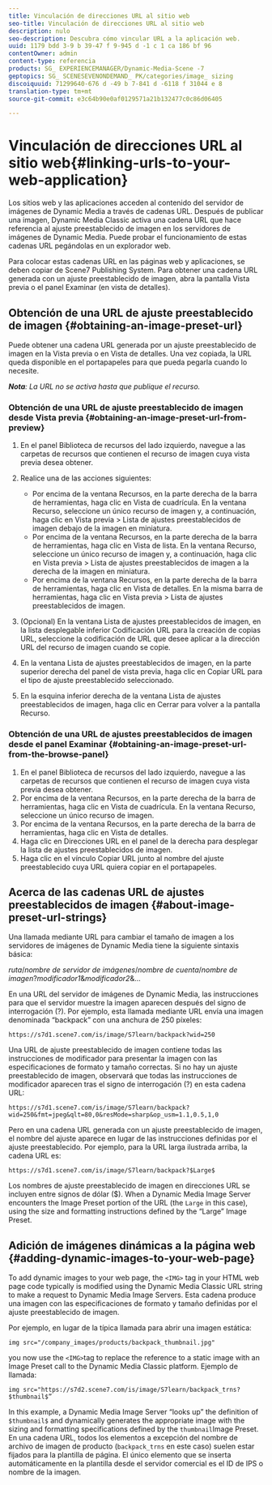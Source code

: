 ```yaml
---
title: Vinculación de direcciones URL al sitio web
seo-title: Vinculación de direcciones URL al sitio web
description: nulo
seo-description: Descubra cómo vincular URL a la aplicación web.
uuid: 1179 bdd 3-9 b 39-47 f 9-945 d -1 c 1 ca 186 bf 96
contentOwner: admin
content-type: referencia
products: SG_ EXPERIENCEMANAGER/Dynamic-Media-Scene -7
geptopics: SG_ SCENESEVENONDEMAND_ PK/categories/image_ sizing
discoiquuid: 71299640-676 d -49 b 7-841 d -6118 f 31044 e 8
translation-type: tm+mt
source-git-commit: e3c64b90e0af0129571a21b132477c0c86d06405

---
```



# Vinculación de direcciones URL al sitio web{#linking-urls-to-your-web-application}

Los sitios web y las aplicaciones acceden al contenido del servidor de imágenes de Dynamic Media a través de cadenas URL. Después de publicar una imagen, Dynamic Media Classic activa una cadena URL que hace referencia al ajuste preestablecido de imagen en los servidores de imágenes de Dynamic Media. Puede probar el funcionamiento de estas cadenas URL pegándolas en un explorador web.

Para colocar estas cadenas URL en las páginas web y aplicaciones, se deben copiar de Scene7 Publishing System. Para obtener una cadena URL generada con un ajuste preestablecido de imagen, abra la pantalla Vista previa o el panel Examinar (en vista de detalles).

## Obtención de una URL de ajuste preestablecido de imagen {#obtaining-an-image-preset-url}

Puede obtener una cadena URL generada por un ajuste preestablecido de imagen en la Vista previa o en Vista de detalles. Una vez copiada, la URL queda disponible en el portapapeles para que pueda pegarla cuando lo necesite.

***Nota**: La URL no se activa hasta que publique el recurso.*

### Obtención de una URL de ajuste preestablecido de imagen desde Vista previa {#obtaining-an-image-preset-url-from-preview}

1. En el panel Biblioteca de recursos del lado izquierdo, navegue a las carpetas de recursos que contienen el recurso de imagen cuya vista previa desea obtener.
1. Realice una de las acciones siguientes:

   * Por encima de la ventana Recursos, en la parte derecha de la barra de herramientas, haga clic en Vista de cuadrícula. En la ventana Recurso, seleccione un único recurso de imagen y, a continuación, haga clic en Vista previa &gt; Lista de ajustes preestablecidos de imagen debajo de la imagen en miniatura.
   * Por encima de la ventana Recursos, en la parte derecha de la barra de herramientas, haga clic en Vista de lista. En la ventana Recurso, seleccione un único recurso de imagen y, a continuación, haga clic en Vista previa &gt; Lista de ajustes preestablecidos de imagen a la derecha de la imagen en miniatura.
   * Por encima de la ventana Recursos, en la parte derecha de la barra de herramientas, haga clic en Vista de detalles. En la misma barra de herramientas, haga clic en Vista previa &gt; Lista de ajustes preestablecidos de imagen.

1. (Opcional) En la ventana Lista de ajustes preestablecidos de imagen, en la lista desplegable inferior Codificación URL para la creación de copias URL, seleccione la codificación de URL que desee aplicar a la dirección URL del recurso de imagen cuando se copie.
1. En la ventana Lista de ajustes preestablecidos de imagen, en la parte superior derecha del panel de vista previa, haga clic en Copiar URL para el tipo de ajuste preestablecido seleccionado.
1. En la esquina inferior derecha de la ventana Lista de ajustes preestablecidos de imagen, haga clic en Cerrar para volver a la pantalla Recurso.

### Obtención de una URL de ajustes preestablecidos de imagen desde el panel Examinar {#obtaining-an-image-preset-url-from-the-browse-panel}

1. En el panel Biblioteca de recursos del lado izquierdo, navegue a las carpetas de recursos que contienen el recurso de imagen cuya vista previa desea obtener.
1. Por encima de la ventana Recursos, en la parte derecha de la barra de herramientas, haga clic en Vista de cuadrícula. En la ventana Recurso, seleccione un único recurso de imagen.
1. Por encima de la ventana Recursos, en la parte derecha de la barra de herramientas, haga clic en Vista de detalles. 
1. Haga clic en Direcciones URL en el panel de la derecha para desplegar la lista de ajustes preestablecidos de imagen.
1. Haga clic en el vínculo Copiar URL junto al nombre del ajuste preestablecido cuya URL quiera copiar en el portapapeles.

## Acerca de las cadenas URL de ajustes preestablecidos de imagen {#about-image-preset-url-strings}

Una llamada mediante URL para cambiar el tamaño de imagen a los servidores de imágenes de Dynamic Media tiene la siguiente sintaxis básica:

*ruta*/*nombre de servidor de imágenes*/*nombre de cuenta*/*nombre de imagen*?*modificador1*&amp;*modificador2*&amp;...

En una URL del servidor de imágenes de Dynamic Media, las instrucciones para que el servidor muestre la imagen aparecen después del signo de interrogación (?). Por ejemplo, esta llamada mediante URL envía una imagen denominada “backpack” con una anchura de 250 píxeles:

```as3
https://s7d1.scene7.com/is/image/S7learn/backpack?wid=250
```

Una URL de ajuste preestablecido de imagen contiene todas las instrucciones de modificador para presentar la imagen con las especificaciones de formato y tamaño correctas. Si no hay un ajuste preestablecido de imagen, observará que todas las instrucciones de modificador aparecen tras el signo de interrogación (?) en esta cadena URL:

```as3
https://s7d1.scene7.com/is/image/S7learn/backpack?wid=250&fmt=jpeg&qlt=80,0&resMode=sharp&op_usm=1.1,0.5,1,0
```

Pero en una cadena URL generada con un ajuste preestablecido de imagen, el nombre del ajuste aparece en lugar de las instrucciones definidas por el ajuste preestablecido. Por ejemplo, para la URL larga ilustrada arriba, la cadena URL es:

```as3
https://s7d1.scene7.com/is/image/S7learn/backpack?$Large$
```

Los nombres de ajuste preestablecido de imagen en direcciones URL se incluyen entre signos de dólar ($). When a Dynamic Media Image Server encounters the Image Preset portion of the URL (the `Large` in this case), using the size and formatting instructions defined by the “Large” Image Preset.

## Adición de imágenes dinámicas a la página web {#adding-dynamic-images-to-your-web-page}

To add dynamic images to your web page, the `<IMG>` tag in your HTML web page code typically is modified using the Dynamic Media Classic URL string to make a request to Dynamic Media Image Servers. Esta cadena produce una imagen con las especificaciones de formato y tamaño definidas por el ajuste preestablecido de imagen.

Por ejemplo, en lugar de la típica llamada para abrir una imagen estática:

```as3
img src="/company_images/products/backpack_thumbnail.jpg"
```

you now use the `<IMG>`tag to replace the reference to a static image with an Image Preset call to the Dynamic Media Classic platform. Ejemplo de llamada:

```as3
img src="https://s7d2.scene7.com/is/image/S7learn/backpack_trns?$thumbnail$”
```

In this example, a Dynamic Media Image Server “looks up” the definition of `$thumbnail$` and dynamically generates the appropriate image with the sizing and formatting specifications defined by the `thumbnail`Image Preset. En una cadena URL, todos los elementos a excepción del nombre de archivo de imagen de producto (`backpack_trns` en este caso) suelen estar fijados para la plantilla de página. El único elemento que se inserta automáticamente en la plantilla desde el servidor comercial es el ID de IPS o nombre de la imagen.
